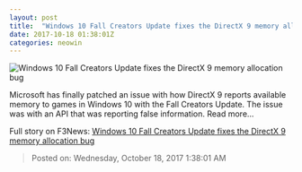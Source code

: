 ```yaml
---
layout: post
title:  "Windows 10 Fall Creators Update fixes the DirectX 9 memory allocation bug"
date: 2017-10-18 01:38:01Z
categories: neowin
---
```


![Windows 10 Fall Creators Update fixes the DirectX 9 memory allocation bug](https://cdn.neow.in/news/images/uploaded/2017/10/1508290235_dx9skyrim_w_story.jpg)

Microsoft has finally patched an issue with how DirectX 9 reports available memory to games in Windows 10 with the Fall Creators Update. The issue was with an API that was reporting false information. Read more...


Full story on F3News: [Windows 10 Fall Creators Update fixes the DirectX 9 memory allocation bug](http://www.f3nws.com/n/2kfnFE)

> Posted on: Wednesday, October 18, 2017 1:38:01 AM
